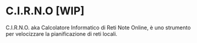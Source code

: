 # C.I.R.N.O [WIP]
 C.I.R.N.O. aka Calcolatore Informatico di Reti Note Online, è uno strumento per velocizzare la pianificazione di reti locali. 

